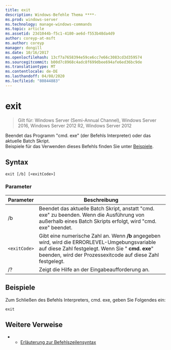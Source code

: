 ```yaml
---
title: exit
description: Windows-Befehle Thema ****-
ms.prod: windows-server
ms.technology: manage-windows-commands
ms.topic: article
ms.assetid: 23d1044b-f5c1-4180-ae6d-f553b48da4d9
author: coreyp-at-msft
ms.author: coreyp
manager: dongill
ms.date: 10/16/2017
ms.openlocfilehash: 13cf7a7658394e59ce6cc7e66c3083cd3d359574
ms.sourcegitcommit: b00d7c8968c4adc8f699dbee694afe6ed36bc9de
ms.translationtype: MT
ms.contentlocale: de-DE
ms.lasthandoff: 04/08/2020
ms.locfileid: "80844883"
---
```

# <a name="exit"></a>exit

>Gilt für: Windows Server (Semi-Annual Channel), Windows Server 2016, Windows Server 2012 R2, Windows Server 2012

Beendet das Programm "cmd. exe" (der Befehls Interpreter) oder das aktuelle Batch Skript.  
Beispiele für das Verwenden dieses Befehls finden Sie unter [Beispiele](#BKMK_examples).  
## <a name="syntax"></a>Syntax  
```  
exit [/b] [<exitCode>]  
```  
### <a name="parameters"></a>Parameter  

| Parameter  |                                                                                         Beschreibung                                                                                          |
|------------|----------------------------------------------------------------------------------------------------------------------------------------------------------------------------------------------|
|     /b     |                                      Beendet das aktuelle Batch Skript, anstatt "cmd. exe" zu beenden. Wenn die Ausführung von außerhalb eines Batch Skripts erfolgt, wird "cmd. exe" beendet.                                      |
| `<exitCode>` | Gibt eine numerische Zahl an. Wenn **/b** angegeben wird, wird die ERRORLEVEL-Umgebungsvariable auf diese Zahl festgelegt. Wenn Sie " **cmd. exe**" beenden, wird der Prozessexitcode auf diese Zahl festgelegt. |
|     /?     |                                                                             Zeigt die Hilfe an der Eingabeaufforderung an.                                                                             |

## <a name="examples"></a><a name=BKMK_examples></a>Beispiele  
Zum Schließen des Befehls Interpreters, cmd. exe, geben Sie Folgendes ein:  
```  
exit  
```  
## <a name="additional-references"></a>Weitere Verweise  
-   - [Erläuterung zur Befehlszeilensyntax](command-line-syntax-key.md)  

